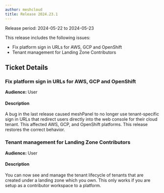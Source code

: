 ```yaml
---
author: meshcloud
title: Release 2024.23.1
---
```


Release period: 2024-05-22 to 2024-05-23

This release includes the following issues:
* Fix platform sign in URLs for AWS, GCP and OpenShift
* Tenant management for Landing Zone Contributors
<!--truncate-->

## Ticket Details
### Fix platform sign in URLs for AWS, GCP and OpenShift
**Audience:** User<br>

#### Description
A bug in the last release caused meshPanel to no longer use tenant-specific
sign in URLs that redirect users directly into the web console for their cloud tenant.
This affected AWS, GCP, and OpenShift platforms.
This release restores the correct behavior.

### Tenant management for Landing Zone Contributors
**Audience:** User<br>

#### Description
You can now see and manage the tenant lifecycle of tenants that are created under a landing zone
which you own. This only works if you are setup as a contributor workspace to a platform.

